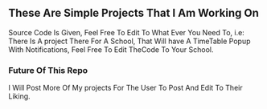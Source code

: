 ## These Are Simple Projects That I Am Working On
 Source Code Is Given, Feel Free To Edit To What Ever You Need To,
 i.e: There Is A project There For A School, That Will have A TimeTable Popup With Notifications, Feel Free To Edit TheCode To Your School.

 ### Future Of This Repo
 I Will Post More Of My projects For The User To Post And Edit To Their Liking.
